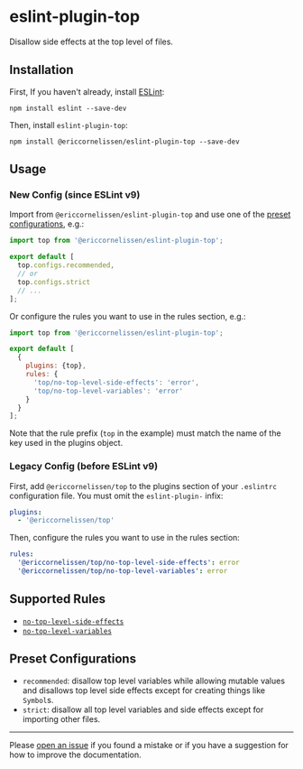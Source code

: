 <!-- SPDX-License-Identifier: CC-BY-4.0 -->

# eslint-plugin-top

Disallow side effects at the top level of files.

## Installation

First, If you haven't already, install [ESLint]:

```shell
npm install eslint --save-dev
```

Then, install `eslint-plugin-top`:

```shell
npm install @ericcornelissen/eslint-plugin-top --save-dev
```

## Usage

### New Config (since ESLint v9)

Import from `@ericcornelissen/eslint-plugin-top` and use one of the [preset
configurations](#preset-configurations), e.g.:

```javascript
import top from '@ericcornelissen/eslint-plugin-top';

export default [
  top.configs.recommended,
  // or
  top.configs.strict
  // ...
];
```

Or configure the rules you want to use in the rules section, e.g.:

```javascript
import top from '@ericcornelissen/eslint-plugin-top';

export default [
  {
    plugins: {top},
    rules: {
      'top/no-top-level-side-effects': 'error',
      'top/no-top-level-variables': 'error'
    }
  }
];
```

Note that the rule prefix (`top` in the example) must match the name of the key
used in the plugins object.

### Legacy Config (before ESLint v9)

First, add `@ericcornelissen/top` to the plugins section of your `.eslintrc`
configuration file. You must omit the `eslint-plugin-` infix:

```yml
plugins:
  - '@ericcornelissen/top'
```

Then, configure the rules you want to use in the rules section:

```yml
rules:
  '@ericcornelissen/top/no-top-level-side-effects': error
  '@ericcornelissen/top/no-top-level-variables': error
```

## Supported Rules

- [`no-top-level-side-effects`]
- [`no-top-level-variables`]

## Preset Configurations

- `recommended`: disallow top level variables while allowing mutable values and
  disallows top level side effects except for creating things like `Symbol`s.
- `strict`: disallow all top level variables and side effects except for
  importing other files.

---

Please [open an issue] if you found a mistake or if you have a suggestion for
how to improve the documentation.

[eslint]: https://eslint.org/
[open an issue]: https://github.com/ericcornelissen/eslint-plugin-top/issues/new?labels=documentation&template=documentation.md
[`no-top-level-side-effects`]: docs/rules/no-top-level-side-effects.md
[`no-top-level-variables`]: docs/rules/no-top-level-variables.md
